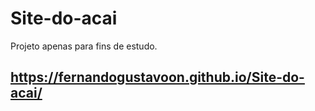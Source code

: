 # Site-do-acai
Projeto apenas para fins de estudo.

## https://fernandogustavoon.github.io/Site-do-acai/

